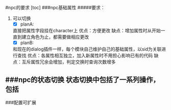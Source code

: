 #npc的要求
[toc]
###npc基础属性
#####要求：
1.	可以切换
	- [X]	planA:

	直接把属性字段挂在character上
	优点：方便更改
	缺点：增加属性时从开始一直到建立角色为止，都需要做相应更改
	- [X]	planB:

	和现在的dialog插件一样，每个模块自己维护自己的基础属性，以sid为关联进行查找
	优点：各属性相互独立，加入新属性时不用担心影响已有的代码
	缺点：互斥属性冗余会增加，判定交换时查询次数增多

###npc的状态切换
状态切换中包括了一系列操作，包括
-	
###配置可扩展